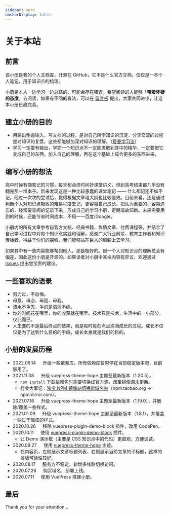 ```yaml
---
sidebar: auto
anchorDisplay: false
---
```


# 关于本站

## 前言

该小册是我的个人文档库，开源在 GitHub，它不是什么官方文档，仅仅是一本个人笔记，用于知识点的梳理。

小册是本人一边学习一边总结的，可能会存在错误，希望阅读的人能够「**带着怀疑的态度**」去阅读，如果有不同的看法，可以在 [留言板](https://github.com/wenyuan/fedbook/issues/new?title=【讨论】此处填写文章标题&body=-%20文章标题：%0A-%20文章链接：%0A-%20我的疑问/观点：%0A-%20推荐资料： "留言版") 提出，大家共同进步，让这本小册日趋完善。

## 建立小册的目的

* 用输出倒逼输入，写文档的过程，是对自己所学知识的沉淀，分享交流的过程是对知识的复盘，这些都能够加深对知识的理解。（[费曼学习法](https://36kr.com/p/1721599983617)）
* 学习一定要有输出，学完一个知识点不一定能汲取到其中的精华，一定要把它变成自己的东西，加入自己的理解，再在这个基础上综合更多的东西进来。

## 编写小册的想法

高中时候有摘笔记的习惯，每天都会挤时间抄课堂讲义，但到高考结束都几乎没有翻完那一堆本子。后来发现这是一种比较愚蠢的课堂笔记 —— 什么都记还不如不记。经过一次次的尝试后，觉得根据文章理大纲也比较低效。目前来看，还是通过判断个人对知识点吸收的难易程度去记，更容易自己成长。把认为重要的、容易遗忘的、经常要查阅的记录下来，形成自己的学习小册，定期温故知新。未来需要用到的时候，还能节省时间成本，不用一一百度/Google。

小册内的所有文章参考自官方文档、经典书籍、优质文章、付费课程等，并结合了自己学习过程中对每个知识点实践和理解。感谢广大行业前辈、教育工作者和知识传播者，得益于你们的探索，我们能够站在巨人的肩膀上去学习。

如果其中有一些内容能够帮到他人，那是极好的。但一个人对知识点的理解总会有偏差，因此这份小册是开源的。如果读者对小册中某块内容有异议，欢迎通过 [Issues](https://github.com/wenyuan/fedbook/issues/new?title=【讨论】此处填写文章标题&body=-%20文章标题：%0A-%20文章链接：%0A-%20我的疑问/观点：%0A-%20推荐资料： "issues") 提出您宝贵的建议。

## 一些喜欢的语录

* 努力过，不后悔。
* 毋意、毋必、毋固、毋我。
* 流水不争先，争的是滔滔不绝。
* 你的时间花在哪里，你的收获就在哪里。技术只是技术，生活中的一小部分，仅此而已。
* 人生要的不是最后终点的结果，而是每时每刻点点滴滴成长的过程。成长不仅仅是为了达到什么目的的手段，成长本身就是我们的目的。

## 小册的发展历程

* 2022.06.14 &emsp; 升级一些依赖库，所有依赖库暂时停在当前稳定版本吧，目前够用了。
* 2021.11.08 &emsp; 升级 vuepress-theme-hope 主题至最新版本（1.20.5）。
  * `npm install` 下载依赖包时需要切换成官方源，淘宝镜像源未更新。
  * 行业大事记：[淘宝 NPM 镜像站切换新域名啦](https://www.yuque.com/afx/blog/cnpm-new-registry)（npm.taobao.org => npmmirror.com）。
* 2021.07.16 &emsp; 升级 vuepress-theme-hope 主题至最新版本（1.19.0），并删除/覆盖一些样式。
* 2021.01.09 &emsp; 升级 vuepress-theme-hope 主题至最新版本（1.8.1），并覆盖一些过于酷炫的样式。
* 2020.10.26 &emsp; 移除 vuepress-plugin-demo-block 插件，改用 CodePen。
* 2020.10.11 &emsp; 使用 [vuepress-plugin-demo-block](https://daxigua.me/vuepress-plugin-demo-block/zh/ "vuepress-plugin-demo-block") 插件。
  * 让 Demo 演示框（主要是 CSS 知识点中的代码）更直观，方便调试。
* 2020.09.27 &emsp; 使用 [vuepress-theme-hope](https://github.com/vuepress-theme-hope/vuepress-theme-hope "vuepress-theme-hope") 主题。
  * 在内容页，左侧展示文章标题列表、右侧展示当前文章的子标题，这样的排版可读性较好。
* 2020.08.17 &emsp; 服务方不稳定，新增多线路切换访问。
* 2020.07.26 &emsp; 购买域名，部署上线。
* 2020.07.11 &emsp; 使用 VuePress 搭建小册。

## 最后

Thank you for your attention…
